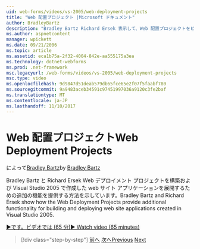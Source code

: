 ```yaml
---
uid: web-forms/videos/vs-2005/web-deployment-projects
title: "Web 配置プロジェクト |Microsoft ドキュメント"
author: BradleyBartz
description: "Bradley Bartz Richard Ersek 表示して、Web 配置プロジェクトをビルドするための追加の機能を提供する方法と展開の web サイト アプリケーションを作成しています."
ms.author: aspnetcontent
manager: wpickett
ms.date: 09/21/2006
ms.topic: article
ms.assetid: eca1b75a-2f32-4004-842e-aa555175a3ea
ms.technology: dotnet-webforms
ms.prod: .net-framework
msc.legacyurl: /web-forms/videos/vs-2005/web-deployment-projects
msc.type: video
ms.openlocfilehash: 9d9847d51deab579db65fce65e2f07f5faabf780
ms.sourcegitcommit: 9a9483aceb34591c97451997036a9120c3fe2baf
ms.translationtype: MT
ms.contentlocale: ja-JP
ms.lasthandoff: 11/10/2017
---
```

<a name="web-deployment-projects"></a><span data-ttu-id="f0438-103">Web 配置プロジェクト</span><span class="sxs-lookup"><span data-stu-id="f0438-103">Web Deployment Projects</span></span>
====================
<span data-ttu-id="f0438-104">によって[Bradley Bartz](https://github.com/BradleyBartz)</span><span class="sxs-lookup"><span data-stu-id="f0438-104">by [Bradley Bartz](https://github.com/BradleyBartz)</span></span>

<span data-ttu-id="f0438-105">Bradley Bartz と Richard Ersek Web デプロイメント プロジェクトを構築および Visual Studio 2005 で作成した web サイト アプリケーションを展開するための追加の機能を提供する方法を示しています。</span><span class="sxs-lookup"><span data-stu-id="f0438-105">Bradley Bartz and Richard Ersek show how the Web Deployment Projects provide additional functionality for building and deploying web site applications created in Visual Studio 2005.</span></span>

[<span data-ttu-id="f0438-106">&#9654;です。ビデオでは (65 分)</span><span class="sxs-lookup"><span data-stu-id="f0438-106">&#9654; Watch video (65 minutes)</span></span>](https://channel9.msdn.com/Blogs/ASP-NET-Site-Videos/web-deployment-projects)

>[!div class="step-by-step"]
<span data-ttu-id="f0438-107">[前へ](how-do-i-enable-code-coverage-and-profiling-in-production-applications.md)
[次へ](web-application-projects-web-deployment-projects.md)</span><span class="sxs-lookup"><span data-stu-id="f0438-107">[Previous](how-do-i-enable-code-coverage-and-profiling-in-production-applications.md)
[Next](web-application-projects-web-deployment-projects.md)</span></span>
